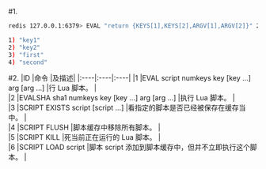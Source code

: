 #1.
```bash
redis 127.0.0.1:6379> EVAL "return {KEYS[1],KEYS[2],ARGV[1],ARGV[2]}" 2 key1 key2 first second

1) "key1"
2) "key2"
3) "first"
4) "second"
```



#2.
|ID   |命令   |及描述|
|:----|:----|:----|
|1	|EVAL script numkeys key [key ...] arg [arg ...]     |行 Lua 脚本。                        |  
|2	|EVALSHA sha1 numkeys key [key ...] arg [arg ...]    |执行 Lua 脚本。                       |  
|3	|SCRIPT EXISTS script [script ...]                   |看指定的脚本是否已经被保存在缓存当中。              |  
|4	|SCRIPT FLUSH                                        |脚本缓存中移除所有脚本。                     |  
|5	|SCRIPT KILL                                         |死当前正在运行的 Lua 脚本。                 |  
|6	|SCRIPT LOAD script                                  |脚本 script 添加到脚本缓存中，但并不立即执行这个脚本。  |  
